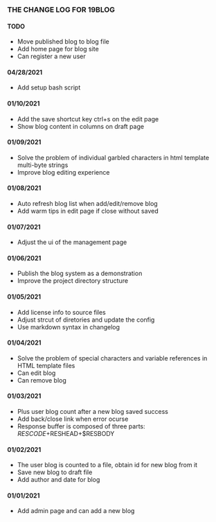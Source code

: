 ### THE CHANGE LOG FOR 19BLOG

#### TODO
* Move published blog to blog file
* Add home page for blog site
* Can register a new user

#### 04/28/2021
* Add setup bash script

#### 01/10/2021
* Add the save shortcut key ctrl+s on the edit page
* Show blog content in columns on draft page

#### 01/09/2021
* Solve the problem of individual garbled characters in html template multi-byte strings
* Improve blog editing experience

#### 01/08/2021
* Auto refresh blog list when add/edit/remove blog
* Add warm tips in edit page if close without saved

#### 01/07/2021
* Adjust the ui of the management page

#### 01/06/2021
* Publish the blog system as a demonstration
* Improve the project directory structure

#### 01/05/2021
* Add license info to source files
* Adjust strcut of diretories and update the config
* Use markdown syntax in changelog

#### 01/04/2021
* Solve the problem of special characters and variable references in HTML template files
* Can edit blog
* Can remove blog

#### 01/03/2021
* Plus user blog count after a new blog saved success
* Add back/close link when error ocurse
* Response buffer is composed of three parts: $RESCODE+$RESHEAD+$RESBODY

#### 01/02/2021
* The user blog is counted to a file, obtain id for new blog from it
* Save new blog to draft file
* Add author and date for blog

#### 01/01/2021
* Add admin page and can add a new blog
